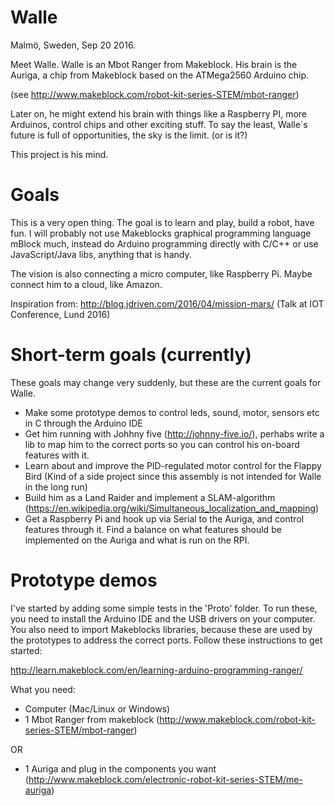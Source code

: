 # Walle

Malmö, Sweden, Sep 20 2016.

Meet Walle. Walle is an Mbot Ranger from Makeblock.
His brain is the Auriga, a chip from Makeblock based on the ATMega2560 Arduino chip.

(see http://www.makeblock.com/robot-kit-series-STEM/mbot-ranger)

Later on, he might extend his brain with things like a Raspberry PI, more Arduinos, control chips and other exciting stuff.
To say the least, Walle´s future is full of opportunities, the sky is the limit. (or is it?)

This project is his mind.

# Goals
This is a very open thing. The goal is to learn and play, build a robot, have fun.
I will probably not use Makeblocks graphical programming language mBlock much, instead do Arduino programming directly with C/C++
or use JavaScript/Java libs, anything that is handy.

The vision is also connecting a micro computer, like Raspberry Pi. 
Maybe connect him to a cloud, like Amazon.

Inspiration from: http://blog.jdriven.com/2016/04/mission-mars/
(Talk at IOT Conference, Lund 2016)

# Short-term goals (currently)
These goals may change very suddenly, but these are the current goals for Walle.

* Make some prototype demos to control leds, sound, motor, sensors etc in C through the Arduino IDE
* Get him running with Johhny five (http://johnny-five.io/), perhabs write a lib 
to map him to the correct ports so you can control his on-board features with it.
* Learn about and improve the PID-regulated motor control for the Flappy Bird (Kind of a side project since this assembly is not intended for Walle in the long run)
* Build him as a Land Raider and implement a SLAM-algorithm (https://en.wikipedia.org/wiki/Simultaneous_localization_and_mapping)
* Get a Raspberry Pi and hook up via Serial to the Auriga, and control features through it. Find a balance on what features should be implemented on the Auriga and what is run on the RPI.

# Prototype demos

I've started by adding some simple tests in the 'Proto' folder. To run these, you need to install the Arduino IDE and the USB drivers on your computer.
You also need to import Makeblocks libraries, because these are used by the prototypes to address the correct ports. 
Follow these instructions to get started:

http://learn.makeblock.com/en/learning-arduino-programming-ranger/

What you need:
* Computer (Mac/Linux or Windows)
* 1 Mbot Ranger from makeblock (http://www.makeblock.com/robot-kit-series-STEM/mbot-ranger)

OR

* 1 Auriga and plug in the components you want (http://www.makeblock.com/electronic-robot-kit-series-STEM/me-auriga)
